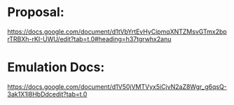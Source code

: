 # Proposal:

https://docs.google.com/document/d1tVbYrtEvHyCipmqXNTZMsvGTmx2bprTRBXh-rKI-UWU/edit?tab=t.0#heading=h37tgrwhx2anu

# Emulation Docs:

https://docs.google.com/document/d1V50jVMTVyx5iCjvN2aZ8Wgr_g6qsQ-3ak1X1l8HbDdcedit?tab=t.0

